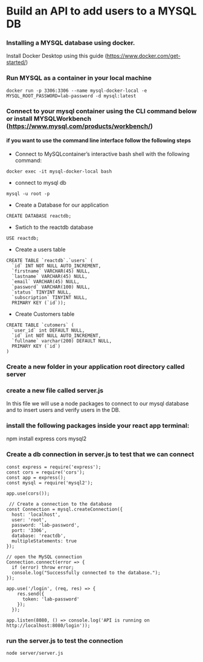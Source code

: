# Build an API to add users to a MYSQL DB 
### Installing a MYSQL database using docker.
Install Docker Desktop using this guide (https://www.docker.com/get-started/) 
### Run MYSQL as a container in your local machine
```
docker run -p 3306:3306 --name mysql-docker-local -e MYSQL_ROOT_PASSWORD=lab-password -d mysql:latest
```
### Connect to your mysql container using the CLI command below or install MYSQLWorkbench (https://www.mysql.com/products/workbench/)
#### if you want to use the command line interface follow the following steps 
- Connect to MySQLcontainer’s interactive bash shell with the following command:
```
docker exec -it mysql-docker-local bash
```
- connect to mysql db
```
mysql -u root -p 
```
- Create a Database for our application
```
CREATE DATABASE reactdb;
```
- Swtich to the reactdb database
```
USE reactdb;
```
- Create a users table 
```
CREATE TABLE `reactdb`.`users` (
  `id` INT NOT NULL AUTO_INCREMENT,
  `firstname` VARCHAR(45) NULL,
  `lastname` VARCHAR(45) NULL,
  `email` VARCHAR(45) NULL,
  `password` VARCHAR(100) NULL,
  `status` TINYINT NULL,
  `subscription` TINYINT NULL,
  PRIMARY KEY (`id`));

```
- Create Customers table
```
CREATE TABLE `cutomers` (
  `user_id` int DEFAULT NULL,
  `id` int NOT NULL AUTO_INCREMENT,
  `fullname` varchar(200) DEFAULT NULL,
  PRIMARY KEY (`id`)
) 
```
### Create a new folder in your application root directory called server
### create a new file called server.js 
In this file we will use a node packages to connect to our mysql database and to insert users and verify users in the DB.
### install the following packages inside your react app terminal:
npm install express cors mysql2 
### Create a db connection in server.js to test that we can connect

```
const express = require('express');
const cors = require('cors');
const app = express();
const mysql = require('mysql2');

app.use(cors());

 // Create a connection to the database
const Connection = mysql.createConnection({
  host: 'localhost',
  user: 'root',
  password: 'lab-password',
  port: '3306',
  database: 'reactdb',
  multipleStatements: true
});

// open the MySQL connection
Connection.connect(error => {
  if (error) throw error;
  console.log("Successfully connected to the database.");
});

app.use('/login', (req, res) => {
    res.send({
      token: 'lab-password'
    });
  });

app.listen(8080, () => console.log('API is running on http://localhost:8080/login'));
```
### run the server.js to test the connection 
```
node server/server.js
```
